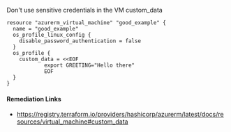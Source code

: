 
Don't use sensitive credentials in the VM custom_data

```hcl
resource "azurerm_virtual_machine" "good_example" {
  name = "good_example"
  os_profile_linux_config {
    disable_password_authentication = false
  }
  os_profile {
    custom_data = <<EOF
			export GREETING="Hello there"
			EOF
  }
}
```

#### Remediation Links
 - https://registry.terraform.io/providers/hashicorp/azurerm/latest/docs/resources/virtual_machine#custom_data

